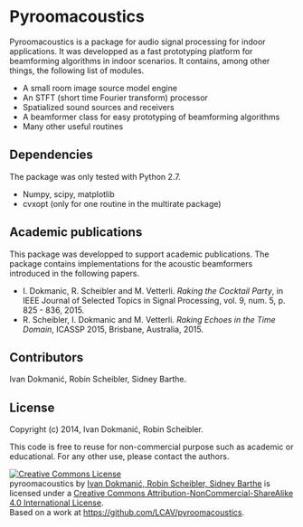 Pyroomacoustics
===============

Pyroomacoustics is a package for audio signal processing for indoor
applications. It was developped as a fast prototyping platform for beamforming
algorithms in indoor scenarios. It contains, among other things, the following
list of modules.

* A small room image source model engine
* An STFT (short time Fourier transform) processor
* Spatialized sound sources and receivers
* A beamformer class for easy prototyping of beamforming algorithms
* Many other useful routines

Dependencies
------------

The package was only tested with Python 2.7.

* Numpy, scipy, matplotlib
* cvxopt (only for one routine in the multirate package)

Academic publications
---------------------

This package was developped to support academic publications. The package contains implementations
for the acoustic beamformers introduced in the following papers.

* I. Dokmanic, R. Scheibler and M. Vetterli. _Raking the Cocktail Party_, in IEEE Journal of Selected Topics in Signal Processing, vol. 9, num. 5, p. 825 - 836, 2015.
* R. Scheibler, I. Dokmanic and M. Vetterli. _Raking Echoes in the Time Domain_, ICASSP 2015, Brisbane, Australia, 2015. 

Contributors
------------

Ivan Dokmanić, Robin Scheibler, Sidney Barthe.

License
-------

Copyright (c) 2014, Ivan Dokmanić, Robin Scheibler.

This code is free to reuse for non-commercial purpose such as academic or
educational. For any other use, please contact the authors.

<a rel="license" href="http://creativecommons.org/licenses/by-nc-sa/4.0/"><img alt="Creative Commons License" style="border-width:0" src="https://i.creativecommons.org/l/by-nc-sa/4.0/88x31.png" /></a><br /><span xmlns:dct="http://purl.org/dc/terms/" property="dct:title">pyroomacoustics</span> by <a xmlns:cc="http://creativecommons.org/ns#" href="http://lcav.epfl.ch" property="cc:attributionName" rel="cc:attributionURL">Ivan Dokmanić, Robin Scheibler, Sidney Barthe</a> is licensed under a <a rel="license" href="http://creativecommons.org/licenses/by-nc-sa/4.0/">Creative Commons Attribution-NonCommercial-ShareAlike 4.0 International License</a>.<br />Based on a work at <a xmlns:dct="http://purl.org/dc/terms/" href="https://github.com/LCAV/pyroomacoustics" rel="dct:source">https://github.com/LCAV/pyroomacoustics</a>.
